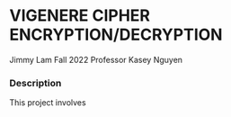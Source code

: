 # VIGENERE CIPHER ENCRYPTION/DECRYPTION

Jimmy Lam
Fall 2022
Professor Kasey Nguyen

### Description

This project involves 

